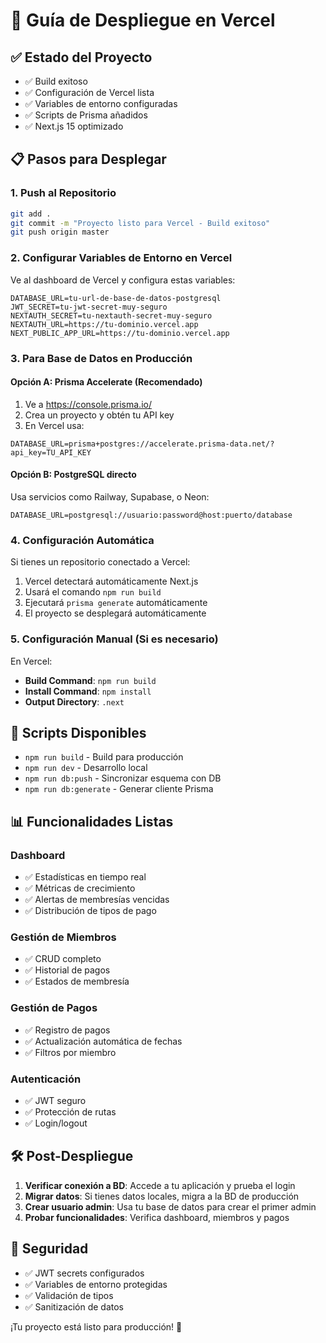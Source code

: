 # 🚀 Guía de Despliegue en Vercel

## ✅ Estado del Proyecto
- ✅ Build exitoso
- ✅ Configuración de Vercel lista  
- ✅ Variables de entorno configuradas
- ✅ Scripts de Prisma añadidos
- ✅ Next.js 15 optimizado

## 📋 Pasos para Desplegar

### 1. Push al Repositorio
```bash
git add .
git commit -m "Proyecto listo para Vercel - Build exitoso"
git push origin master
```

### 2. Configurar Variables de Entorno en Vercel
Ve al dashboard de Vercel y configura estas variables:

```env
DATABASE_URL=tu-url-de-base-de-datos-postgresql
JWT_SECRET=tu-jwt-secret-muy-seguro
NEXTAUTH_SECRET=tu-nextauth-secret-muy-seguro  
NEXTAUTH_URL=https://tu-dominio.vercel.app
NEXT_PUBLIC_APP_URL=https://tu-dominio.vercel.app
```

### 3. Para Base de Datos en Producción

#### Opción A: Prisma Accelerate (Recomendado)
1. Ve a https://console.prisma.io/
2. Crea un proyecto y obtén tu API key
3. En Vercel usa:
```env
DATABASE_URL=prisma+postgres://accelerate.prisma-data.net/?api_key=TU_API_KEY
```

#### Opción B: PostgreSQL directo
Usa servicios como Railway, Supabase, o Neon:
```env
DATABASE_URL=postgresql://usuario:password@host:puerto/database
```

### 4. Configuración Automática
Si tienes un repositorio conectado a Vercel:
1. Vercel detectará automáticamente Next.js
2. Usará el comando `npm run build` 
3. Ejecutará `prisma generate` automáticamente
4. El proyecto se desplegará automáticamente

### 5. Configuración Manual (Si es necesario)
En Vercel:
- **Build Command**: `npm run build`
- **Install Command**: `npm install`
- **Output Directory**: `.next`

## 🔧 Scripts Disponibles

- `npm run build` - Build para producción
- `npm run dev` - Desarrollo local
- `npm run db:push` - Sincronizar esquema con DB
- `npm run db:generate` - Generar cliente Prisma

## 📊 Funcionalidades Listas

### Dashboard
- ✅ Estadísticas en tiempo real
- ✅ Métricas de crecimiento
- ✅ Alertas de membresías vencidas
- ✅ Distribución de tipos de pago

### Gestión de Miembros
- ✅ CRUD completo
- ✅ Historial de pagos
- ✅ Estados de membresía

### Gestión de Pagos
- ✅ Registro de pagos
- ✅ Actualización automática de fechas
- ✅ Filtros por miembro

### Autenticación
- ✅ JWT seguro
- ✅ Protección de rutas
- ✅ Login/logout

## 🛠️ Post-Despliegue

1. **Verificar conexión a BD**: Accede a tu aplicación y prueba el login
2. **Migrar datos**: Si tienes datos locales, migra a la BD de producción
3. **Crear usuario admin**: Usa tu base de datos para crear el primer admin
4. **Probar funcionalidades**: Verifica dashboard, miembros y pagos

## 🔐 Seguridad

- ✅ JWT secrets configurados
- ✅ Variables de entorno protegidas
- ✅ Validación de tipos
- ✅ Sanitización de datos

¡Tu proyecto está listo para producción! 🎉
